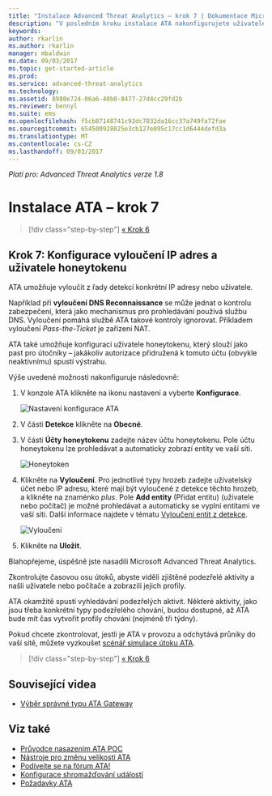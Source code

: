 ```yaml
---
title: "Instalace Advanced Threat Analytics – krok 7 | Dokumentace Microsoftu"
description: "V posledním kroku instalace ATA nakonfigurujete uživatele honeytokenu."
keywords: 
author: rkarlin
ms.author: rkarlin
manager: mbaldwin
ms.date: 09/03/2017
ms.topic: get-started-article
ms.prod: 
ms.service: advanced-threat-analytics
ms.technology: 
ms.assetid: 8980e724-06a6-40b0-8477-27d4cc29fd2b
ms.reviewer: bennyl
ms.suite: ems
ms.openlocfilehash: f5cb87148741c92dc7832da16cc37a749fa72fae
ms.sourcegitcommit: 654500928025e3cb127e095c17cc1d6444defd3a
ms.translationtype: MT
ms.contentlocale: cs-CZ
ms.lasthandoff: 09/03/2017
---
```

*Platí pro: Advanced Threat Analytics verze 1.8*



# <a name="install-ata---step-7"></a>Instalace ATA – krok 7

>[!div class="step-by-step"]
[« Krok 6](install-ata-step6.md)

## <a name="step-7-configure-ip-address-exclusions-and-honeytoken-user"></a>Krok 7: Konfigurace vyloučení IP adres a uživatele honeytokenu
ATA umožňuje vyloučit z řady detekcí konkrétní IP adresy nebo uživatele. 

Například při **vyloučení DNS Reconnaissance** se může jednat o kontrolu zabezpečení, která jako mechanismus pro prohledávání používá službu DNS. Vyloučení pomáhá službě ATA takové kontroly ignorovat. Příkladem vyloučení *Pass-the-Ticket* je zařízení NAT.    

ATA také umožňuje konfiguraci uživatele honeytokenu, který slouží jako past pro útočníky – jakákoliv autorizace přidružená k tomuto účtu (obvykle neaktivnímu) spustí výstrahu.

Výše uvedené možnosti nakonfiguruje následovně:

1.  V konzole ATA klikněte na ikonu nastavení a vyberte **Konfigurace**.

    ![Nastavení konfigurace ATA](media/ATA-config-icon.png)

2.  V části **Detekce** klikněte na **Obecné**.

2. V části **Účty honeytokenu** zadejte název účtu honeytokenu. Pole účtu honeytokenu lze prohledávat a automaticky zobrazí entity ve vaší síti.

   ![Honeytoken](media/honeytoken.png)

3. Klikněte na **Vyloučení**. Pro jednotlivé typy hrozeb zadejte uživatelský účet nebo IP adresu, které mají být vyloučené z detekce těchto hrozeb, a klikněte na znaménko *plus*. Pole **Add entity** (Přidat entitu) (uživatele nebo počítač) je možné prohledávat a automaticky se vyplní entitami ve vaší síti. Další informace najdete v tématu [Vyloučení entit z detekce](excluding-entities-from-detections.md).

   ![Vyloučení](media/exclusions.png)

4.  Klikněte na **Uložit**.


Blahopřejeme, úspěšně jste nasadili Microsoft Advanced Threat Analytics.

Zkontrolujte časovou osu útoků, abyste viděli zjištěné podezřelé aktivity a našli uživatele nebo počítače a zobrazili jejich profily.

ATA okamžitě spustí vyhledávání podezřelých aktivit. Některé aktivity, jako jsou třeba konkrétní typy podezřelého chování, budou dostupné, až ATA bude mít čas vytvořit profily chování (nejméně tři týdny).

Pokud chcete zkontrolovat, jestli je ATA v provozu a odchytává průniky do vaší sítě, můžete vyzkoušet [scénář simulace útoku ATA](https://docs.microsoft.com/enterprise-mobility-security/solutions/ata-attack-simulation-playbook).


>[!div class="step-by-step"]
[« Krok 6](install-ata-step6.md)



## <a name="related-videos"></a>Související videa
- [Výběr správné typu ATA Gateway](https://channel9.msdn.com/Shows/Microsoft-Security/ATA-Deployment-Choose-the-Right-Gateway-Type)


## <a name="see-also"></a>Viz také
- [Průvodce nasazením ATA POC](http://aka.ms/atapoc)
- [Nástroje pro změnu velikosti ATA](http://aka.ms/atasizingtool)
- [Podívejte se na fórum ATA!](https://social.technet.microsoft.com/Forums/security/home?forum=mata)
- [Konfigurace shromažďování událostí](configure-event-collection.md)
- [Požadavky ATA](ata-prerequisites.md)

